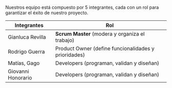 Nuestros equipo está compuesto por 5 integrantes, cada con un rol para garantizar el éxito de nuestro proyecto.


| Integrantes        | Rol                                                  |
| ------------------ | -----------------------------------------------------|
| Gianluca Revilla   | **Scrum Master** (modera y organiza el trabajo)      |
| Rodrigo Guerra     | Product Owner (define funcionalidades y prioridades) |
| Matías, Gago       | Developers (programan, validan y diseñan)            |
| Giovanni Honorario | Developers (programan, validan y diseñan)            |
